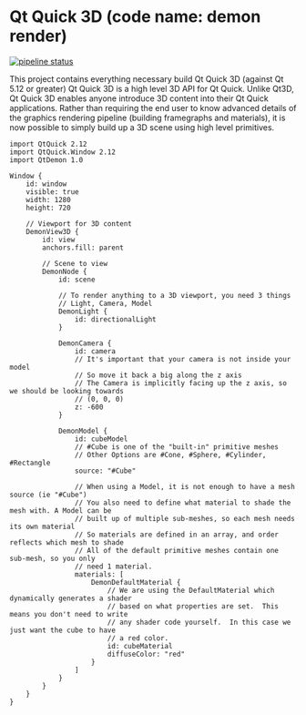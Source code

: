 # Qt Quick 3D (code name: demon render)

[![pipeline status](https://git.qt.io/annichol/qtdemonrender/badges/master/pipeline.svg)](https://git.qt.io/annichol/qtdemonrender/commits/master)

This project contains everything necessary build Qt Quick 3D (against Qt 5.12 or greater)
Qt Quick 3D is a high level 3D API for Qt Quick.  Unlike Qt3D, Qt Quick 3D enables anyone introduce 3D content into their Qt Quick applications.  Rather than requiring the end user to know advanced details of the graphics rendering pipeline (building framegraphs and materials), it is now possible to simply build up a 3D scene using high level primitives.

```
import QtQuick 2.12
import QtQuick.Window 2.12
import QtDemon 1.0

Window {
    id: window
    visible: true
    width: 1280
    height: 720

    // Viewport for 3D content
    DemonView3D {
        id: view
        anchors.fill: parent

        // Scene to view
        DemonNode {
            id: scene

            // To render anything to a 3D viewport, you need 3 things
            // Light, Camera, Model
            DemonLight {
                id: directionalLight
            }

            DemonCamera {
                id: camera
                // It's important that your camera is not inside your model
                // So move it back a big along the z axis
                // The Camera is implicitly facing up the z axis, so we should be looking towards
                // (0, 0, 0)
                z: -600
            }

            DemonModel {
                id: cubeModel
                // #Cube is one of the "built-in" primitive meshes
                // Other Options are #Cone, #Sphere, #Cylinder, #Rectangle
                source: "#Cube"

                // When using a Model, it is not enough to have a mesh source (ie "#Cube")
                // You also need to define what material to shade the mesh with. A Model can be
                // built up of multiple sub-meshes, so each mesh needs its own material
                // So materials are defined in an array, and order reflects which mesh to shade
                // All of the default primitive meshes contain one sub-mesh, so you only
                // need 1 material. 
                materials: [
                    DemonDefaultMaterial {
                        // We are using the DefaultMaterial which dynamically generates a shader
                        // based on what properties are set.  This means you don't need to write
                        // any shader code yourself.  In this case we just want the cube to have
                        // a red color.
                        id: cubeMaterial
                        diffuseColor: "red"
                    }
                ]
            }
        }
    }
}
```
